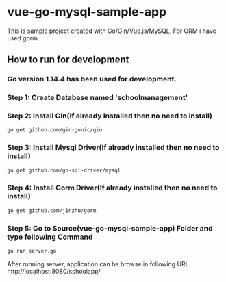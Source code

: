 # vue-go-mysql-sample-app

This is sample project created with Go/Gin/Vue.js/MySQL. For ORM i have used gorm.
## How to run for development

### Go version 1.14.4 has been used for development.

### Step 1: Create Database named 'schoolmanagement'

### Step 2: Install Gin(If already installed then no need to install)
```bash
go get github.com/gin-gonic/gin
```

### Step 3: Install Mysql Driver(If already installed then no need to install)
```bash
go get github.com/go-sql-driver/mysql
```

### Step 4: Install Gorm Driver(If already installed then no need to install)
```bash
go get github.com/jinzhu/gorm
```

### Step 5: Go to Source(vue-go-mysql-sample-app) Folder and type following Command
```bash
go run server.go
```

After running server, application can be browse in following URL http://localhost:8080/schoolapp/


